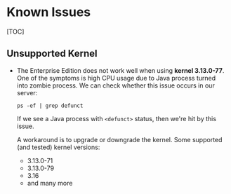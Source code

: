 # Known Issues

[TOC]

## Unsupported Kernel

*   The Enterprise Edition does not work well when using __kernel 3.13.0-77__.
    One of the symptoms is high CPU usage due to Java process turned into zombie process.
    We can check whether this issue occurs in our server:

        ps -ef | grep defunct

    If we see a Java process with `<defunct>` status, then we're hit by this issue.

    A workaround is to upgrade or downgrade the kernel. Some supported (and tested) kernel versions:

    * 3.13.0-71
    * 3.13.0-79
    * 3.16
    * and many more
